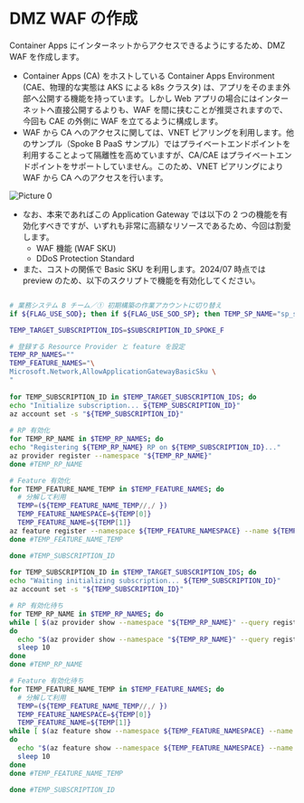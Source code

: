 # DMZ WAF の作成

Container Apps にインターネットからアクセスできるようにするため、DMZ WAF を作成します。

- Container Apps (CA) をホストしている Container Apps Environment (CAE、物理的な実態は AKS による k8s クラスタ) は、アプリをそのまま外部へ公開する機能を持っています。しかし Web アプリの場合にはインターネットへ直接公開するよりも、WAF を間に挟むことが推奨されますので、今回も CAE の外側に WAF を立てるように構成します。
- WAF から CA へのアクセスに関しては、VNET ピアリングを利用します。他のサンプル（Spoke B PaaS サンプル）ではプライベートエンドポイントを利用することよって隔離性を高めていますが、CA/CAE はプライベートエンドポイントをサポートしていません。このため、VNET ピアリングにより WAF から CA へのアクセスを行います。

![Picture 0](../61.Spoke%20F%20(CaaS)%20業務サブスクリプションの作成/images/64361d769516d8ddabb5859196d891486b10f1ef549e28c6600f3674ea8a215d.png)

- なお、本来であればこの Application Gateway では以下の 2 つの機能を有効化すべきですが、いずれも非常に高額なリソースであるため、今回は割愛します。
  - WAF 機能 (WAF SKU)
  - DDoS Protection Standard
- また、コストの関係で Basic SKU を利用します。2024/07 時点では preview のため、以下のスクリプトで機能を有効化してください。

```bash

# 業務システム B チーム／① 初期構築の作業アカウントに切り替え
if ${FLAG_USE_SOD}; then if ${FLAG_USE_SOD_SP}; then TEMP_SP_NAME="sp_spokef_dev"; az login --service-principal --username ${SP_APP_IDS[${TEMP_SP_NAME}]} --password "${SP_PWDS[${TEMP_SP_NAME}]}" --tenant ${PRIMARY_DOMAIN_NAME} --allow-no-subscriptions; else az account clear; az login -u "user_spokef_dev@${PRIMARY_DOMAIN_NAME}" -p "${ADMIN_PASSWORD}"; fi; fi

TEMP_TARGET_SUBSCRIPTION_IDS=$SUBSCRIPTION_ID_SPOKE_F

# 登録する Resource Provider と feature を設定
TEMP_RP_NAMES=""
TEMP_FEATURE_NAMES="\
Microsoft.Network,AllowApplicationGatewayBasicSku \
"
 
for TEMP_SUBSCRIPTION_ID in $TEMP_TARGET_SUBSCRIPTION_IDS; do
echo "Initialize subscription... ${TEMP_SUBSCRIPTION_ID}"
az account set -s "${TEMP_SUBSCRIPTION_ID}"
 
# RP 有効化
for TEMP_RP_NAME in $TEMP_RP_NAMES; do
echo "Registering ${TEMP_RP_NAME} RP on ${TEMP_SUBSCRIPTION_ID}..."
az provider register --namespace "${TEMP_RP_NAME}"
done #TEMP_RP_NAME

# Feature 有効化
for TEMP_FEATURE_NAME_TEMP in $TEMP_FEATURE_NAMES; do
  # 分解して利用
  TEMP=(${TEMP_FEATURE_NAME_TEMP//,/ })
  TEMP_FEATURE_NAMESPACE=${TEMP[0]}
  TEMP_FEATURE_NAME=${TEMP[1]}
az feature register --namespace ${TEMP_FEATURE_NAMESPACE} --name ${TEMP_FEATURE_NAME}
done #TEMP_FEATURE_NAME_TEMP

done #TEMP_SUBSCRIPTION_ID
 
for TEMP_SUBSCRIPTION_ID in $TEMP_TARGET_SUBSCRIPTION_IDS; do
echo "Waiting initializing subscription... ${TEMP_SUBSCRIPTION_ID}"
az account set -s "${TEMP_SUBSCRIPTION_ID}"

# RP 有効化待ち
for TEMP_RP_NAME in $TEMP_RP_NAMES; do
while [ $(az provider show --namespace "${TEMP_RP_NAME}" --query registrationState -o tsv) != "Registered" ]
do
  echo "$(az provider show --namespace "${TEMP_RP_NAME}" --query registrationState -o tsv) on ${TEMP_SUBSCRIPTION_ID} ${TEMP_RP_NAME}..."
  sleep 10
done
done #TEMP_RP_NAME

# Feature 有効化待ち
for TEMP_FEATURE_NAME_TEMP in $TEMP_FEATURE_NAMES; do
  # 分解して利用
  TEMP=(${TEMP_FEATURE_NAME_TEMP//,/ })
  TEMP_FEATURE_NAMESPACE=${TEMP[0]}
  TEMP_FEATURE_NAME=${TEMP[1]}
while [ $(az feature show --namespace ${TEMP_FEATURE_NAMESPACE} --name ${TEMP_FEATURE_NAME} --query properties.state -o tsv) != "Registered" ]
do
  echo "$(az feature show --namespace ${TEMP_FEATURE_NAMESPACE} --name ${TEMP_FEATURE_NAME} --query properties.state -o tsv) ${TEMP_FEATURE_NAMESPACE}/${TEMP_FEATURE_NAME} ..."
  sleep 10
done
done #TEMP_FEATURE_NAME_TEMP

done #TEMP_SUBSCRIPTION_ID

```
